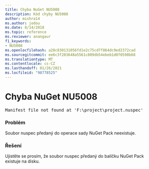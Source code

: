 ```yaml
---
title: Chyba NuGet NU5008
description: Kód chyby NU5008
author: mishra14
ms.author: jodou
ms.date: 8/14/2018
ms.topic: reference
ms.reviewer: anangaur
f1_keywords:
- NU5008
ms.openlocfilehash: a28c830131056fd1e2c75cd7f864dc9ed2372cad
ms.sourcegitcommit: ee6c3f203648a5561c809db54ebeb1d0f0598b68
ms.translationtype: MT
ms.contentlocale: cs-CZ
ms.lasthandoff: 01/26/2021
ms.locfileid: "98778525"
---
```

# <a name="nuget-error-nu5008"></a>Chyba NuGet NU5008
<pre>Manifest file not found at 'F:\project\project.nuspec'</pre>

### <a name="issue"></a>Problém

Soubor nuspec předaný do operace sady NuGet Pack neexistuje.


### <a name="solution"></a>Řešení

Ujistěte se prosím, že soubor nuspec předaný do balíčku NuGet Pack existuje na disku.

